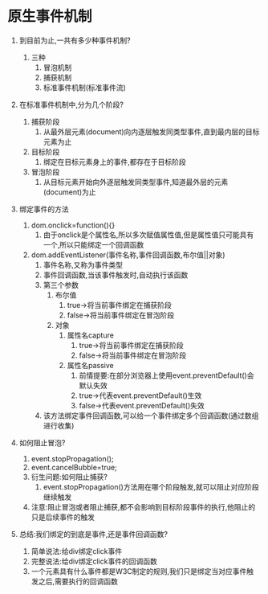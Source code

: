# 原生事件机制

1. 到目前为止,一共有多少种事件机制?

   1. 三种
      1. 冒泡机制
      2. 捕获机制
      3. 标准事件机制(标准事件流)

2. 在标准事件机制中,分为几个阶段?

   1. 捕获阶段
      1. 从最外层元素(document)向内逐层触发同类型事件,直到最内层的目标元素为止
   2. 目标阶段
      1. 绑定在目标元素身上的事件,都存在于目标阶段
   3. 冒泡阶段
      1. 从目标元素开始向外逐层触发同类型事件,知道最外层的元素(document)为止

3. 绑定事件的方法

   1. dom.onclick=function(){}
      1. 由于onclick是个属性名,所以多次赋值属性值,但是属性值只可能具有一个,所以只能绑定一个回调函数
   2. dom.addEventListener(事件名称,事件回调函数,布尔值||对象)
      1. 事件名称,又称为事件类型
      2. 事件回调函数,当该事件触发时,自动执行该函数
      3. 第三个参数
         1. 布尔值
            1. true->将当前事件绑定在捕获阶段
            2. false->将当前事件绑定在冒泡阶段
         2. 对象
            1. 属性名capture
               1. true->将当前事件绑定在捕获阶段
               2. false->将当前事件绑定在冒泡阶段
            2. 属性名passive
               1. 前情提要:在部分浏览器上使用event.preventDefault()会默认失效
               2. true->代表event.preventDefault()生效
               3. false->代表event.preventDefault()失效
      4. 该方法绑定事件回调函数,可以给一个事件绑定多个回调函数(通过数组进行收集)

4. 如何阻止冒泡?

   1. event.stopPropagation();
   2. event.cancelBubble=true;
   3. 衍生问题:如何阻止捕获?
      1. event.stopPropagation()方法用在哪个阶段触发,就可以阻止对应阶段继续触发
   4. 注意:阻止冒泡或者阻止捕获,都不会影响到目标阶段事件的执行,他阻止的只是后续事件的触发

5. 总结:我们绑定的到底是事件,还是事件回调函数?

   1. 简单说法:给div绑定click事件
   2. 完整说法:给div绑定click事件的回调函数
   3. 一个元素具有什么事件都是W3C制定的规则,我们只是绑定当对应事件触发之后,需要执行的回调函数

   ​